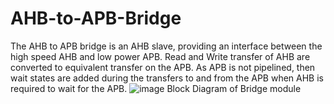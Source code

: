 # AHB-to-APB-Bridge
The AHB to APB bridge is an AHB slave, providing an interface between the high speed AHB and low power APB. Read and Write transfer of AHB are converted to equivalent transfer on the APB. As APB is not pipelined, then wait states are added during the transfers to and from the APB when AHB is required to wait for the APB.
![image](https://github.com/shikhargovil/AHB-to-APB-Bridge/assets/78219141/67ac5241-fe88-41f4-8a89-9f6ad0255eec)
                  Block Diagram of Bridge module
